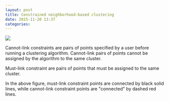 ```yaml
---
layout: post
title: Constrained neighborhood-based clustering
date: 2015-11-20 13:37 
categories: 
---
```


![]({{site.url}}/files/constrained-nbc.png)

Cannot-link constraints are pairs of points specified by a user before running a clustering algorithm. Cannot-link pairs of points cannot be assigned by the algorithm to the same cluster.

Must-link constraint are pairs of points that must be assigned to the same cluster.

In the above figure, must-link constraint points are connected by black solid lines, while cannot-link constraint points are "connected" by dashed red lines.
